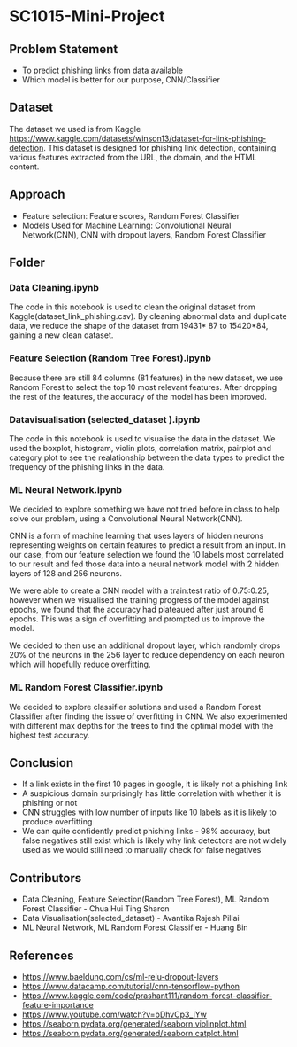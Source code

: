 # SC1015-Mini-Project
## Problem Statement
- To predict phishing links from data available
- Which model is better for our purpose, CNN/Classifier

## Dataset
The dataset we used is from Kaggle https://www.kaggle.com/datasets/winson13/dataset-for-link-phishing-detection. This dataset is designed for phishing link detection, containing various features extracted from the URL, the domain, and the  HTML content. 
## Approach
- Feature selection: Feature scores, Random Forest Classifier
- Models Used for Machine Learning: Convolutional Neural Network(CNN), CNN with dropout layers, Random Forest Classifier
## Folder
### Data Cleaning.ipynb
  The code in this notebook is used to clean the original dataset from Kaggle(dataset_link_phishing.csv). By cleaning abnormal data and duplicate data, we reduce the shape of the dataset from 19431* 87 to 15420*84, gaining a new clean dataset.
### Feature Selection (Random Tree Forest).ipynb
  Because there are still 84 columns (81 features) in the new dataset, we use Random Forest to select the top 10 most relevant features. After dropping the rest of the features, the accuracy of the model has been improved.
### Datavisualisation (selected_dataset ).ipynb
The code in this notebook is used to visualise the data in the dataset.
  We used the boxplot, histogram, violin plots, correlation matrix, pairplot and category plot to see the realationship between the data types to predict the frequency of the phishing links in the data.
### ML Neural Network.ipynb

We decided to explore something we have not tried before in class to help solve our problem, using a Convolutional Neural Network(CNN).

CNN is a form of machine learning that uses layers of hidden neurons representing weights on certain features to predict a result from an input. In our case, from our feature selection we found the 10 labels most correlated to our result and fed those data into a neural network model with 2 hidden layers of 128 and 256 neurons.

We were able to create a CNN model with a train:test ratio of 0.75:0.25, however when we visualised the training progress of the model against epochs, we found that the accuracy had plateaued after just around 6 epochs. This was a sign of overfitting and prompted us to improve the model.

We decided to then use an additional dropout layer, which randomly drops 20% of the neurons in the 256 layer to reduce dependency on each neuron which will hopefully reduce overfitting.
### ML Random Forest Classifier.ipynb
 We decided to explore classifier solutions and used a Random Forest Classifier after finding the issue of overfitting in CNN.
We also experimented with different max depths for the trees to find the optimal model with the highest test accuracy.
## Conclusion
- If a link exists in the first 10 pages in google, it is likely not a phishing link
- A suspicious domain surprisingly has little correlation with whether it is phishing or not
- CNN struggles with low number of inputs like 10 labels as it is likely to produce overfitting
- We can quite confidently predict phishing links - 98% accuracy, but false negatives still exist which is likely why link detectors are not widely used as we would still need to manually check for false negatives
## Contributors
- Data Cleaning, Feature Selection(Random Tree Forest), ML Random Forest Classifier - Chua Hui Ting Sharon
- Data Visualisation(selected_dataset) - Avantika Rajesh Pillai
- ML Neural Network, ML Random Forest Classifier - Huang Bin
## References
- https://www.baeldung.com/cs/ml-relu-dropout-layers
- https://www.datacamp.com/tutorial/cnn-tensorflow-python
- https://www.kaggle.com/code/prashant111/random-forest-classifier-feature-importance
- https://www.youtube.com/watch?v=bDhvCp3_lYw
- https://seaborn.pydata.org/generated/seaborn.violinplot.html
- https://seaborn.pydata.org/generated/seaborn.catplot.html

